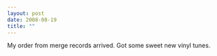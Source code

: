 ```yaml
---
layout: post
date: 2008-08-19
title: ""
---
```

My order from merge records arrived. Got some sweet new vinyl tunes.